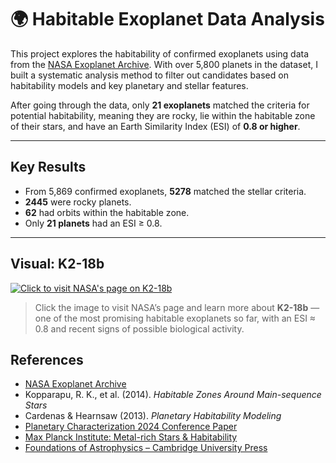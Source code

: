 # 🌍 Habitable Exoplanet Data Analysis

This project explores the habitability of confirmed exoplanets using data from the [NASA Exoplanet Archive](https://exoplanetarchive.ipac.caltech.edu/). With over 5,800 planets in the dataset, I built a systematic analysis method to filter out candidates based on habitability models and key planetary and stellar features.

After going through the data, only **21 exoplanets** matched the criteria for potential habitability, meaning they are rocky, lie within the habitable zone of their stars, and have an Earth Similarity Index (ESI) of **0.8 or higher**.

---

## Key Results

- From 5,869 confirmed exoplanets, **5278** matched the stellar criteria.
- **2445** were rocky planets.
- **62** had orbits within the habitable zone.
- Only **21 planets** had an ESI ≥ 0.8.

---

## Visual: K2-18b
[![Click to visit NASA's page on K2-18b](https://cdn.dribbble.com/userupload/42149953/file/original-16520d18f0425c5bb28b52b7893ae3f2.png?resize=1200x900&vertical=center)](https://science.nasa.gov/exoplanet-catalog/k2-18-b/)

> Click the image to visit NASA’s page and learn more about **K2-18b** — one of the most promising habitable exoplanets so far, with an ESI ≈ 0.8 and recent signs of possible biological activity.

## References

- [NASA Exoplanet Archive](https://exoplanetarchive.ipac.caltech.edu/)
- Kopparapu, R. K., et al. (2014). _Habitable Zones Around Main-sequence Stars_
- Cardenas & Hearnsaw (2013). _Planetary Habitability Modeling_
- [Planetary Characterization 2024 Conference Paper](https://www.hou.usra.edu/meetings/planetcharacterization2024/pdf/2912.pdf)
- [Max Planck Institute: Metal-rich Stars & Habitability](https://www.mpic.de/5368702/unwirtliche-planeten-durch-metallreiche-sterne)
- [Foundations of Astrophysics – Cambridge University Press](https://www.cambridge.org/highereducation/books/foundations-of-astrophysics/EC157954F91AF2EE427CEB2C12465F42#overview)
